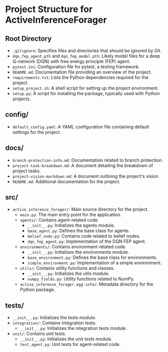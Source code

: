 # Project Structure for ActiveInferenceForager

## Root Directory

- `.gitignore`: Specifies files and directories that should be ignored by Git.
- `dqn_fep_agent.pth` and `dqn_fep_model.pth`: Likely model files for a deep Q-network (DQN) with free energy principle (FEP) agent.
- `pytest.ini`: Configuration file for pytest, a testing framework.
- `README.md`: Documentation file providing an overview of the project.
- `requirements.txt`: Lists the Python dependencies required for the project.
- `setup_project.sh`: A shell script for setting up the project environment.
- `setup.py`: A script for installing the package, typically used with Python projects.

## config/

- `default_config.yaml`: A YAML configuration file containing default settings for the project.

## docs/

- `branch-protection-info.md`: Documentation related to branch protection.
- `project-task-breakdown.md`: A document detailing the breakdown of project tasks.
- `project-vision-markdown.md`: A document outlining the project's vision.
- `README.md`: Additional documentation for the project.

## src/

- `active_inference_forager/`: Main source directory for the project.
  - `main.py`: The main entry point for the application.
  - `agents/`: Contains agent-related code.
    - `__init__.py`: Initializes the agents module.
    - `base_agent.py`: Defines the base class for agents.
    - `belief_node.py`: Contains code related to belief nodes.
    - `dqn_fep_agent.py`: Implementation of the DQN FEP agent.
  - `environments/`: Contains environment-related code.
    - `__init__.py`: Initializes the environments module.
    - `base_environment.py`: Defines the base class for environments.
    - `simple_environment.py`: Implementation of a simple environment.
  - `utils/`: Contains utility functions and classes.
    - `__init__.py`: Initializes the utils module.
    - `numpy_fields.py`: Utility functions related to NumPy.
  - `active_inference_forager.egg-info/`: Metadata directory for the Python package.

## tests/

- `__init__.py`: Initializes the tests module.
- `integration/`: Contains integration tests.
  - `__init__.py`: Initializes the integration tests module.
- `unit/`: Contains unit tests.
  - `__init__.py`: Initializes the unit tests module.
  - `test_agent.py`: Unit tests for agent-related code.
